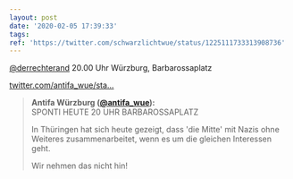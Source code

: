 ```yaml
---
layout: post
date: '2020-02-05 17:39:33'
tags: 
ref: 'https://twitter.com/schwarzlichtwue/status/1225111733313908736'
---
```

[@derrechterand](https://twitter.com/derrechterand) 20.00 Uhr Würzburg, Barbarossaplatz

[twitter.com/antifa_wue/sta…](https://twitter.com/antifa_wue/status/1225108071640379393?s=19)
> <b>Antifa Würzburg ([@antifa_wue](https://twitter.com/antifa_wue)):</b>  
>SPONTI HEUTE 20 UHR BARBAROSSAPLATZ  
>  
>In Thüringen hat sich heute gezeigt, dass 'die Mitte' mit Nazis ohne Weiteres zusammenarbeitet, wenn es um die gleichen Interessen geht.  
>  
>Wir nehmen das nicht hin!  

